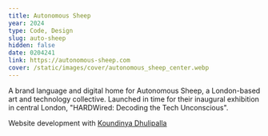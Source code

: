 ```yaml
---
title: Autonomous Sheep
year: 2024
type: Code, Design
slug: auto-sheep
hidden: false
date: 0204241
link: https://autonomous-sheep.com
cover: /static/images/cover/autonomous_sheep_center.webp
---
```


A brand language and digital home for Autonomous Sheep, a London-based art and technology collective. Launched in time for their inaugural exhibition in central London, "HARDWired: Decoding the Tech Unconscious".

Website development with 
[<ins>Koundinya Dhulipalla</ins>](https://koundinya.website/)
